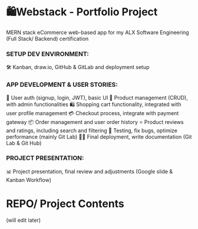 # 🛍️Webstack - Portfolio Project
MERN stack eCommerce web-based app for my ALX Software Engineering (Full Stack/ Backend) certification

### SETUP DEV ENVIRONMENT:
🛠️ Kanban, draw.io, GitHub & GitLab and deployment setup

### APP DEVELOPMENT & USER STORIES:
🔐 User auth (signup, login, JWT), basic UI
🛒 Product management (CRUD), with admin functionalities
🛍️ Shopping cart functionality, integrated with user profile management
💳 Checkout process, integrate with payment gateway
📦 Order management and user order history
⭐ Product reviews and ratings, including search and filtering
🧪 Testing, fix bugs, optimize performance (mainly Git Lab)
🚀📄 Final deployment, write documentation (Git Lab & Git Hub)

### PROJECT PRESENTATION:
📊 Project presentation, final review and adjustments (Google slide & Kanban Workflow)

# REPO/ Project Contents
(will edit later)
